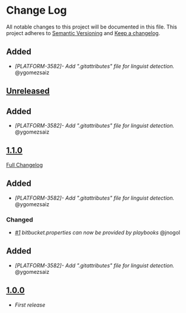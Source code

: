 # Change Log

All notable changes to this project will be documented in this file.
This project adheres to [Semantic Versioning](http://semver.org/) and [Keep a changelog](https://github.com/olivierlacan/keep-a-changelog).


## Added
- *[PLATFORM-3582]- Add ".gitattributes" file for linguist detection.* @ygomezsaiz

## [Unreleased](https://github.com/idealista/bitbucket-role/tree/develop)


## Added
- *[PLATFORM-3582]- Add ".gitattributes" file for linguist detection.* @ygomezsaiz

## [1.1.0](https://github.com/idealista/bitbucket-role/tree/1.1.0)
[Full Changelog](https://github.com/idealista/bitbucket-role/compare/1.0.0...1.1.0)

## Added
- *[PLATFORM-3582]- Add ".gitattributes" file for linguist detection.* @ygomezsaiz

### Changed
- *[#1](https://github.com/idealista/bitbucket-role/issues/1) bitbucket.properties can now be provided by playbooks* @jnogol


## Added
- *[PLATFORM-3582]- Add ".gitattributes" file for linguist detection.* @ygomezsaiz

## [1.0.0](https://github.com/idealista/bitbucket-role/tree/1.0.0)
- *First release*
